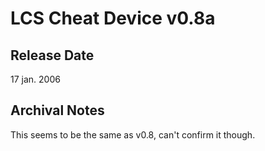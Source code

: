 # LCS Cheat Device v0.8a

## Release Date
17 jan. 2006

## Archival Notes
This seems to be the same as v0.8, can't confirm it though.